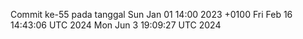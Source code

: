 Commit ke-55 pada tanggal Sun Jan 01 14:00 2023 +0100
Fri Feb 16 14:43:06 UTC 2024
Mon Jun  3 19:09:27 UTC 2024

